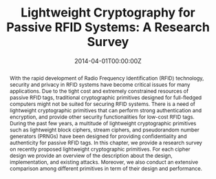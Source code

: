 ---
title: "Lightweight Cryptography for Passive RFID Systems: A Research Survey"
authors:
- Kalikinkar Mandal
- admin

date: "2014-04-01T00:00:00Z"

# Publication type.
# Legend: 0 = Uncategorized; 1 = Conference paper; 2 = Journal article;
# 3 = Preprint / Working Paper; 4 = Report; 5 = Book; 6 = Book section;
# 7 = Thesis; 8 = Patent
publication_types: ["6"]

# Publication name and optional abbreviated publication name.
publication: "*Chapter 5 in Radio-Frequency Identification (RFID): Emerging Technologies, Applications and Improvement Strategies*"
publication_short: ""

abstract: With the rapid development of Radio Frequency Identification (RFID) technology, security and privacy in RFID systems have become critical issues for many applications. Due to the tight cost and extremely constrained resources of passive RFID tags, traditional cryptographic primitives designed for full-fledged computers might not be suited for securing RFID systems. There is a need of lightweight cryptographic primitives that can perform strong authentication and encryption, and provide other security functionalities for low-cost RFID tags. During the past few years, a multitude of lightweight cryptographic primitives such as lightweight block ciphers, stream ciphers, and pseudorandom number generators (PRNGs) have been designed for providing confidentiality and authenticity for passive RFID tags. In this chapter, we provide a research survey on recently proposed lightweight cryptographic primitives. For each cipher design we provide an overview of the description about the design, implementation, and existing attacks. Moreover, we also conduct an extensive comparison among different primitives in term of their design and performance.
---
